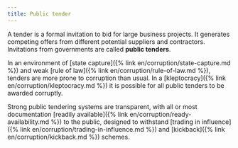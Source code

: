 ```yaml
---
title: Public tender
---
```


A tender is a formal invitation to bid for large business projects. It generates competing offers from different potential suppliers and contractors. Invitations from governments are called **public tenders**.

In an environment of [state capture]({% link en/corruption/state-capture.md %}) and weak [rule of law]({% link en/corruption/rule-of-law.md %}), tenders are more prone to corruption than usual. In a [kleptocracy]({% link en/corruption/kleptocracy.md %}) it is possible for all public tenders to be awarded corruptly.

Strong public tendering systems are transparent, with all or most documentation [readily available]({% link en/corruption/ready-availability.md %}) to the public, designed to withstand [trading in influence]({% link en/corruption/trading-in-influence.md %}) and [kickback]({% link en/corruption/kickback.md %}) schemes.
